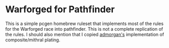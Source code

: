 # Warforged for Pathfinder
This is a simple pcgen homebrew ruleset that implements most of the rules for the Warforged race into pathfinder. This is not a complete replication of the rules. I should also mention that I copied [admorgan's](https://github.com/admorgan/pcgen-eberron) implementation of composite/mithral plating.
